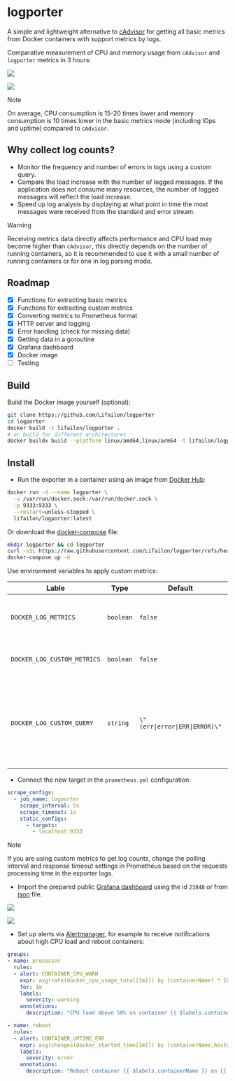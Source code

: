 # logporter

A simple and lightweight alternative to [cAdvisor](https://github.com/google/cadvisor) for getting all basic metrics from Docker containers with support metrics by logs.

Comparative measurement of CPU and memory usage from `cAdvisor` and `logporter` metrics in 3 hours:

![](/img/cadvisor-cpu-usage.jpg)

![](/img/logporter-cpu-usage.jpg)

> [!NOTE]
> On average, CPU consumption is 15-20 times lower and memory consumption is 10 times lower in the basic metrics mode (including IOps and uptime) compared to `cAdvisor`.

## Why collect log counts?

- Monitor the frequency and number of errors in logs using a custom query.
- Compare the load increase with the number of logged messages. If the application does not consume many resources, the number of logged messages will reflect the load increase.
- Speed ​​up log analysis by displaying at what point in time the most messages were received from the standard and error stream.

> [!WARNING]
> Receiving metrics data directly affects performance and CPU load may become higher than `cAdvisor`, this directly depends on the number of running containers, so it is recommended to use it with a small number of running containers or for one in log parsing mode.

## Roadmap

- [x] Functions for extracting basic metrics
- [x] Functions for extracting custom metrics
- [x] Converting metrics to Prometheus format
- [x] HTTP server and logging
- [x] Error handling (check for missing data)
- [x] Getting data in a goroutine
- [x] Grafana dashboard
- [x] Docker image
- [ ] Testing

## Build

Build the Docker image yourself (optional):

```bash
git clone https://github.com/Lifailon/logporter
cd logporter
docker build -t lifailon/logporter .
# or build for different architectures
docker buildx build --platform linux/amd64,linux/arm64 -t lifailon/logporter .
```

## Install

- Run the exporter in a container using an image from [Docker Hub](https://hub.docker.com/r/lifailon/logporter):

```bash
docker run -d --name logporter \
  -v /var/run/docker.sock:/var/run/docker.sock \
  -p 9333:9333 \
  --restart=unless-stopped \
  lifailon/logporter:latest
```

Or download the [docker-compose](https://github.com/Lifailon/logporter/blob/main/docker-compose.yml) file:

```bash
mkdir logporter && cd logporter
curl -sSL https://raw.githubusercontent.com/Lifailon/logporter/refs/heads/main/docker-compose.yml -o docker-compose.yml
docker-compose up -d
```

Use environment variables to apply custom metrics:

| Lable                       | Type      | Default                        | Description                                                                                           |
| -                           | -         | -                              | -                                                                                                     |
| `DOCKER_LOG_METRICS`        | `boolean` | `false`                        | Getting the number of messages in logs from all streams                                               |
| `DOCKER_LOG_CUSTOM_METRICS` | `boolean` | `false`                        | Enable getting custom metrics                                                                         |
| `DOCKER_LOG_CUSTOM_QUERY`   | `string`  | `\"(err\|error\|ERR\|ERROR)\"` | Custom filter query in regex format (default example is equivalent to `error` level in `json` format) |

- Connect the new target in the `prometheus.yml` configuration:

```yml
scrape_configs:
  - job_name: logporter
    scrape_interval: 5s
    scrape_timeout: 1s
    static_configs:
      - targets:
        - localhost:9333
```

> [!NOTE]
> If you are using custom metrics to get log counts, change the polling interval and response timeout settings in Prometheus based on the requests processing time in the exporter logs.

- Import the prepared public [Grafana dashboard](https://grafana.com/grafana/dashboards/23848-docker-exporter-logporter) using the id `23848` or from [json](https://raw.githubusercontent.com/Lifailon/logporter/refs/heads/main/grafana/dashboard.json) file.

![](/img/metrics-1.jpg)

![](/img/metrics-2.jpg)

- Set up alerts via [Alertmanager](https://github.com/prometheus/alertmanager), for example to receive notifications about high CPU load and reboot containers:

```yml
groups:
- name: processor
  rules:
  - alert: CONTAINER_CPU_WARN
    expr: avg(rate(docker_cpu_usage_total[1m])) by (containerName) * 100 > 50
    for: 1m
    labels:
      severity: warning
    annotations:
      description: "CPU load above 50% on container {{ $labels.containerName }}"

- name: reboot
  rules:
  - alert: CONTAINER_UPTIME_ERR
    expr: avg(changes(docker_started_time[1m])) by (containerName,hostname) > 0
    labels:
      severity: error
    annotations:
      description: "Reboot container {{ $labels.containerName }} on {{ $labels.hostname }}"
```